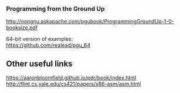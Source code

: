 



### Programming from the Ground Up
http://nongnu.askapache.com/pgubook/ProgrammingGroundUp-1-0-booksize.pdf

64-bit version of examples:  
https://github.com/realead/pgu_64


## Other useful links
https://aaronbloomfield.github.io/pdr/book/index.html
http://flint.cs.yale.edu/cs421/papers/x86-asm/asm.html




